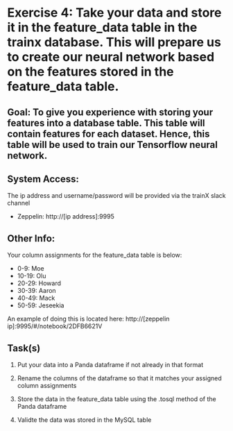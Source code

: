# Exercise 4:  Take your data and store it in the feature_data table in the trainx database. This will prepare us to create our neural network based on the features stored in the feature_data table.

## Goal: To give you experience with storing your features into a database table.  This table will contain features for each dataset.  Hence, this table will be used to train our Tensorflow neural network. 

## System Access:

The ip address and username/password  will be provided via the trainX slack channel

- Zeppelin: http://[ip address]:9995

## Other Info:

Your column assignments for the feature_data table is below:

- 0-9: Moe
- 10-19: Olu
- 20-29: Howard
- 30-39: Aaron
- 40-49: Mack
- 50-59: Jeseekia

An example of doing this is located here: http://[zeppelin ip]:9995/#/notebook/2DFB6621V

## Task(s)

1. Put your data into a Panda dataframe if not already in that format

2. Rename the columns of the dataframe so that it matches your assigned column assignments

3. Store the data in the feature_data table using the .tosql method of the Panda dataframe

4. Validte the data was stored in the MySQL table



